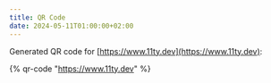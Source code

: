 ```yaml
---
title: QR Code
date: 2024-05-11T01:00:00+02:00
---
```


Generated QR code for [https://www.11ty.dev](https://www.11ty.dev):

{% qr-code "https://www.11ty.dev" %}
